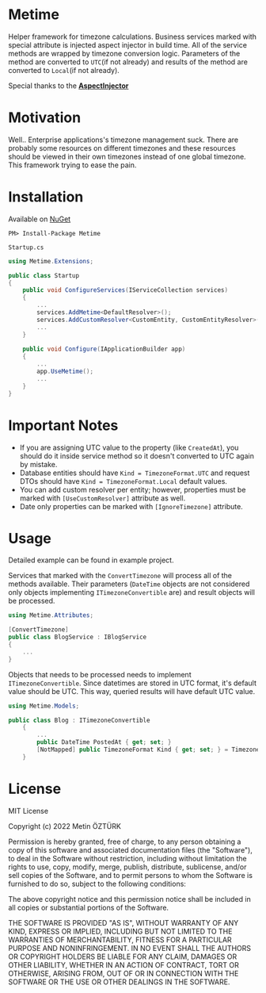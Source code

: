 # Metime
Helper framework for timezone calculations. Business services marked with special attribute is injected aspect injector in build time. All of the service methods are wrapped by timezone conversion logic. Parameters of the method are converted to `UTC`(if not already) and results of the method are converted to `Local`(if not already).



Special thanks to the [**AspectInjector**](https://github.com/pamidur/aspect-injector)
# Motivation
Well.. Enterprise applications's timezone management suck. There are probably some resources on different timezones and these resources should be viewed in their own timezones instead of one global timezone. This framework trying to ease the pain.
# Installation
Available on [NuGet](https://www.nuget.org/packages/Metime)

	PM> Install-Package Metime

`Startup.cs`
```csharp
using Metime.Extensions;

public class Startup
{
    public void ConfigureServices(IServiceCollection services) 
    {
        ...
        services.AddMetime<DefaultResolver>();
        services.AddCustomResolver<CustomEntity, CustomEntityResolver>();
        ...
    }
    
    public void Configure(IApplicationBuilder app) 
    {
        ...
        app.UseMetime();
        ...
    }
}
```
# Important Notes

* If you are assigning UTC value to the property (like `CreatedAt`), you should do it inside service method so it doesn't converted to UTC again by mistake.
* Database entities should have `Kind = TimezoneFormat.UTC` and request DTOs should have `Kind = TimezoneFormat.Local` default values.
* You can add custom resolver per entity; however, properties must be marked with `[UseCustomResolver]` attribute as well.
* Date only properties can be marked with `[IgnoreTimezone]` attribute.


# Usage
Detailed example can be found in example project.

Services that marked with the `ConvertTimezone` will process all of the methods available. Their parameters (`DateTime` objects are not considered only objects implementing `ITimezoneConvertible` are) and result objects will be processed.
```csharp
using Metime.Attributes;

[ConvertTimezone]
public class BlogService : IBlogService 
{
    ...
}
```
Objects that needs to be processed needs to implement `ITimezoneConvertible`. Since datetimes are stored in UTC format, it's default value should be UTC. This way, queried results will have default UTC value.
```csharp
using Metime.Models;

public class Blog : ITimezoneConvertible
    {
        ...
        public DateTime PostedAt { get; set; }
        [NotMapped] public TimezoneFormat Kind { get; set; } = TimezoneFormat.UTC;
    }
```
# License
MIT License

Copyright (c) 2022 Metin ÖZTÜRK

Permission is hereby granted, free of charge, to any person obtaining a copy
of this software and associated documentation files (the "Software"), to deal
in the Software without restriction, including without limitation the rights
to use, copy, modify, merge, publish, distribute, sublicense, and/or sell
copies of the Software, and to permit persons to whom the Software is
furnished to do so, subject to the following conditions:

The above copyright notice and this permission notice shall be included in all
copies or substantial portions of the Software.

THE SOFTWARE IS PROVIDED "AS IS", WITHOUT WARRANTY OF ANY KIND, EXPRESS OR
IMPLIED, INCLUDING BUT NOT LIMITED TO THE WARRANTIES OF MERCHANTABILITY,
FITNESS FOR A PARTICULAR PURPOSE AND NONINFRINGEMENT. IN NO EVENT SHALL THE
AUTHORS OR COPYRIGHT HOLDERS BE LIABLE FOR ANY CLAIM, DAMAGES OR OTHER
LIABILITY, WHETHER IN AN ACTION OF CONTRACT, TORT OR OTHERWISE, ARISING FROM,
OUT OF OR IN CONNECTION WITH THE SOFTWARE OR THE USE OR OTHER DEALINGS IN THE
SOFTWARE.